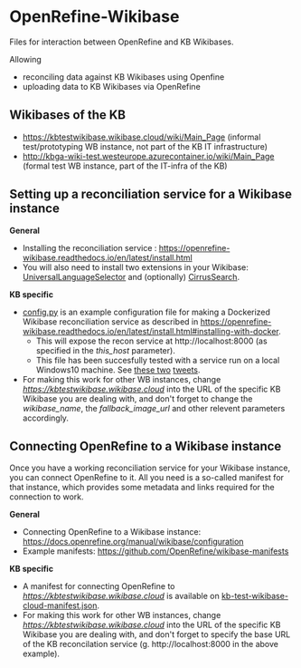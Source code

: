 # OpenRefine-Wikibase
Files for interaction between OpenRefine and KB Wikibases. 

Allowing 
* reconciling data against KB Wikibases using Openfine 
* uploading data to KB Wikibases via OpenRefine
 
## Wikibases of the KB 
* https://kbtestwikibase.wikibase.cloud/wiki/Main_Page (informal test/prototyping WB instance, not part of the KB IT infrastructure)
* http://kbga-wiki-test.westeurope.azurecontainer.io/wiki/Main_Page (formal test WB instance, part of the IT-infra of the KB)

## Setting up a reconciliation service for a Wikibase instance

**General**
* Installing the reconciliation service : https://openrefine-wikibase.readthedocs.io/en/latest/install.html
* You will also need to install two extensions in your Wikibase: [UniversalLanguageSelector](https://www.mediawiki.org/wiki/Special:MyLanguage/Extension:UniversalLanguageSelector) and (optionally) [CirrusSearch](https://www.mediawiki.org/wiki/Extension:CirrusSearch).

**KB specific**
* [config.py](config.py) is an example configuration file for making a Dockerized Wikibase reconciliation service as described in https://openrefine-wikibase.readthedocs.io/en/latest/install.html#installing-with-docker. 
  * This will expose the recon service at http://localhost:8000 (as specified in the *this_host* parameter).
  * This file has been succesfully tested with a service run on a local Windows10 machine. See [these two](https://twitter.com/ookgezellig/status/1569720757009403905) [tweets](https://twitter.com/ookgezellig/status/1569732763678277638). 
* For making this work for other WB instances, change *https://kbtestwikibase.wikibase.cloud* into the URL of the specific KB Wikibase you are dealing with, and don't forget to change the *wikibase_name*, the *fallback_image_url* and other relevent parameters accordingly.

## Connecting OpenRefine to a Wikibase instance
Once you have a working reconciliation service for your Wikibase instance, you can connect OpenRefine to it. All you need is a so-called manifest for that instance, which provides some metadata and links required for the connection to work.

**General**
* Connecting OpenRefine to a Wikibase instance: https://docs.openrefine.org/manual/wikibase/configuration
* Example manifests: https://github.com/OpenRefine/wikibase-manifests

**KB specific**
* A manifest for connecting OpenRefine to *https://kbtestwikibase.wikibase.cloud* is available on [kb-test-wikibase-cloud-manifest.json](kb-test-wikibase-cloud-manifest.json).
* For making this work for other WB instances, change *https://kbtestwikibase.wikibase.cloud* into the URL of the specific KB Wikibase you are dealing with, and don't forget to specify the base URL of the KB reconcilation service (g. http://localhost:8000 in the above example).
